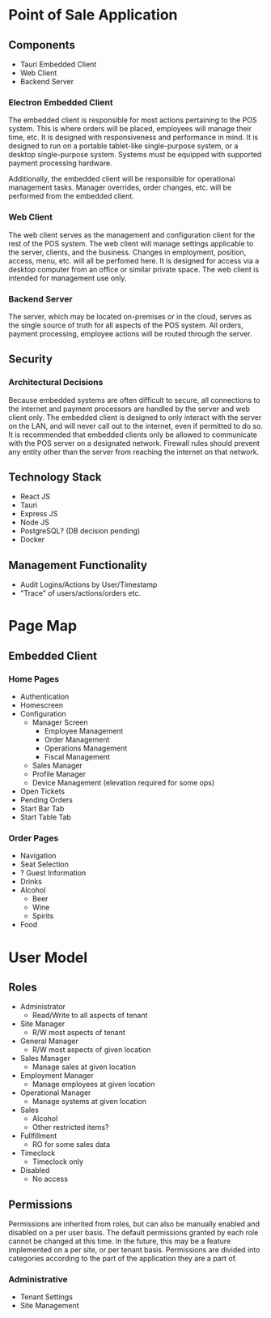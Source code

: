 # Point of Sale Application

## Components
- Tauri Embedded Client
- Web Client
- Backend Server

### Electron Embedded Client
The embedded client is responsible for most actions pertaining to the POS system. This is where orders will be placed, employees will manage their time, etc. It is designed with responsiveness and performance in mind. It is designed to run on a portable tablet-like single-purpose system, or a desktop single-purpose system. Systems must be equipped with supported payment processing hardware.

Additionally, the embedded client will be responsible for operational management tasks. Manager overrides, order changes, etc. will be performed from the embedded client.

### Web Client
The web client serves as the management and configuration client for the rest of the POS system. The web client will manage settings applicable to the server, clients, and the business. Changes in employment, position, access, menu, etc. will all be perfomed here. It is designed for access via a desktop computer from an office or similar private space. The web client is intended for management use only.

### Backend Server
The server, which may be located on-premises or in the cloud, serves as the single source of truth for all aspects of the POS system. All orders, payment processing, employee actions will be routed through the server. 

## Security
### Architectural Decisions
Because embedded systems are often difficult to secure, all connections to the internet and payment processors are handled by the server and web client only. The embedded client is designed to only interact with the server on the LAN, and will never call out to the internet, even if permitted to do so. It is recommended that embedded clients only be allowed to communicate with the POS server on a designated network. Firewall rules should prevent any entity other than the server from reaching the internet on that network.


## Technology Stack
- React JS
- Tauri
- Express JS
- Node JS
- PostgreSQL? (DB decision pending)
- Docker

## Management Functionality
- Audit Logins/Actions by User/Timestamp
- "Trace" of users/actions/orders etc.


# Page Map
## Embedded Client
### Home Pages
- Authentication
- Homescreen
- Configuration
    - Manager Screen
        - Employee Management
        - Order Management
        - Operations Management
        - Fiscal Management
    - Sales Manager
    - Profile Manager
    - Device Management (elevation required for some ops)
- Open Tickets
- Pending Orders
- Start Bar Tab
- Start Table Tab

### Order Pages
- Navigation
- Seat Selection
- ? Guest Information
- Drinks
- Alcohol
    - Beer
    - Wine
    - Spirits
- Food


# User Model
## Roles
- Administrator
    - Read/Write to all aspects of tenant
- Site Manager
    - R/W most aspects of tenant
- General Manager
    - R/W most aspects of given location
- Sales Manager
    - Manage sales at given location
- Employment Manager
    - Manage employees at given location
- Operational Manager
    - Manage systems at given location
- Sales
    - Alcohol
    - Other restricted items?
- Fullfillment
    - RO for some sales data
- Timeclock
    - Timeclock only
- Disabled
    - No access

## Permissions
Permissions are inherited from roles, but can also be manually enabled and disabled on a per user basis. The default permissions granted by each role cannot be changed at this time. In the future, this may be a feature implemented on a per site, or per tenant basis. Permissions are divided into categories according to the part of the application they are a part of.

### Administrative
- Tenant Settings
- Site Management
